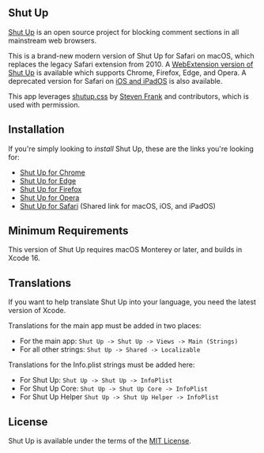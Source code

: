 ## Shut Up

[Shut Up][homepage] is an open source project for blocking comment sections in all mainstream web browsers.

This is a brand-new modern version of Shut Up for Safari on macOS, which replaces the legacy Safari extension from 2010. A [WebExtension version of Shut Up][shut-up-webextension] is available which supports Chrome, Firefox, Edge, and Opera. A deprecated version for Safari on [iOS and iPadOS][shut-up-ios] is also available.

This app leverages [shutup.css][shutup-css] by [Steven Frank][site-steven] and contributors, which is used with permission.

## Installation

If you're simply looking to _install_ Shut Up, these are the links you're looking for:

- [Shut Up for Chrome][ext-chrome]
- [Shut Up for Edge][ext-edge]
- [Shut Up for Firefox][ext-firefox]
- [Shut Up for Opera][ext-opera]
- [Shut Up for Safari][ext-safari] (Shared link for macOS, iOS, and iPadOS)

## Minimum Requirements

This version of Shut Up requires macOS Monterey or later, and builds in Xcode 16.

## Translations

If you want to help translate Shut Up into your language, you need the latest version of Xcode.

Translations for the main app must be added in two places:

- For the main app: `Shut Up -> Shut Up -> Views -> Main (Strings)`
- For all other strings: `Shut Up -> Shared -> Localizable`

Translations for the Info.plist strings must be added here:

- For Shut Up: `Shut Up -> Shut Up -> InfoPlist`
- For Shut Up Core: `Shut Up -> Shut Up Core -> InfoPlist`
- For Shut Up Helper `Shut Up -> Shut Up Helper -> InfoPlist`

## License

Shut Up is available under the terms of the [MIT License][license].

[homepage]: https://rickyromero.com/shutup/ "Shut Up Homepage"
[shut-up-ios]: https://github.com/RickyRomero/shut-up-ios "iOS version of Shut Up"
[shut-up-webextension]: https://github.com/RickyRomero/shut-up-webextension "WebExtension version of Shut Up"
[license]: LICENSE.md "MIT License"
[shutup-css]: https://github.com/panicsteve/shutup-css "shutup-css on GitHub"
[site-steven]: https://stevenf.com "Steven Frank's personal website"
[ext-chrome]: https://chrome.google.com/webstore/detail/oklfoejikkmejobodofaimigojomlfim?hl=en-US&gl=US "Shut Up on the Chrome Web Store"
[ext-safari]: https://apps.apple.com/app/id1015043880 "Shut Up on the App Store"
[ext-firefox]: https://addons.mozilla.org/en-US/firefox/addon/shut-up-comment-blocker/ "Shut Up at Firefox Add-ons"
[ext-edge]: https://microsoftedge.microsoft.com/addons/detail/giifliakcgfijgkejmenachfdncbpalp "Shut Up at Edge Add-ons"
[ext-opera]: https://github.com/panicsteve/shutup-css#installation-on-opera "Installation on Opera"
